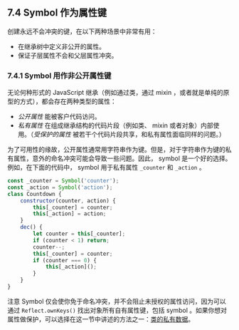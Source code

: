 ## 7.4 Symbol 作为属性键

创建永远不会冲突的键，在以下两种场景中非常有用：

* 在继承树中定义非公开的属性。
* 保证子层属性不会和父层属性冲突。

### 7.4.1 Symbol 用作非公开属性键

无论何种形式的 JavaScript 继承（例如通过类，通过 mixin ，或者就是单纯的原型的方式），都会存在两种类型的属性：

* *公开属性* 能被客户代码访问。
* *私有属性* 在组成继承结构的代码片段（例如类、 mixin 或者对象）内部使用。（*受保护的属性* 被若干个代码片段共享，和私有属性面临同样的问题。）

为了可用性的缘故，公开属性通常用字符串作为键。但是，对于字符串作为键的私有属性，意外的命名冲突可能会导致一些问题。因此， symbol 是一个好的选择。例如，在下面的代码中， symbol 用于私有属性 `_counter` 和 `_action` 。

```js
const _counter = Symbol('counter');
const _action = Symbol('action');
class Countdown {
    constructor(counter, action) {
        this[_counter] = counter;
        this[_action] = action;
    }
    dec() {
        let counter = this[_counter];
        if (counter < 1) return;
        counter--;
        this[_counter] = counter;
        if (counter === 0) {
            this[_action]();
        }
    }
}
```

注意 Symbol 仅会使你免于命名冲突，并不会阻止未授权的属性访问，因为可以通过 `Reflect.ownKeys()` 找出对象所有自有属性键，包括 symbol 。如果你想对属性做保护，可以选择在这一节中讲述的方法之一：[类的私有数据](../15.3.md)。
